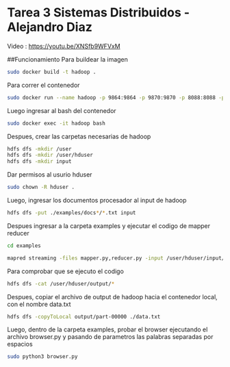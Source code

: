 # Tarea 3 Sistemas Distribuidos - Alejandro Diaz
Video : https://youtu.be/XNSfb9WFVxM

##Funcionamiento
Para buildear la imagen
```sh
sudo docker build -t hadoop .
```

Para correr el contenedor
```sh
sudo docker run --name hadoop -p 9864:9864 -p 9870:9870 -p 8088:8088 -p 9000:9000 --hostname sd hadoop
```

Luego ingresar al bash del contenedor
```sh
sudo docker exec -it hadoop bash
```

Despues, crear las carpetas necesarias de hadoop
```sh
hdfs dfs -mkdir /user
hdfs dfs -mkdir /user/hduser
hdfs dfs -mkdir input
```

Dar permisos al usurio hduser
```sh
sudo chown -R hduser .
```

Luego, ingresar los documentos procesador al input de hadoop
```sh
hdfs dfs -put ./examples/docs*/*.txt input
```

Despues ingresar a la carpeta examples y ejecutar el codigo de mapper reducer
```sh
cd examples
```
```sh
mapred streaming -files mapper.py,reducer.py -input /user/hduser/input/*.txt -output /user/hduser/output -mapper ./mapper.py -reducer ./reducer.py
```

Para comprobar que se ejecuto el codigo
```sh
hdfs dfs -cat /user/hduser/output/*
```

Despues, copiar el archivo de output de hadoop hacia el contenedor local, con el nombre data.txt
```sh
hdfs dfs -copyToLocal output/part-00000 ./data.txt
```

Luego, dentro de la carpeta examples, probar el browser ejecutando el archivo browser.py y pasando de parametros las palabras separadas por espacios
```sh
sudo python3 browser.py
```
